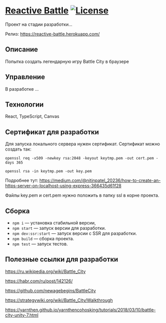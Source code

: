 # [Reactive Battle](https://reactive-battle.herokuapp.com/) [![License](https://img.shields.io/badge/license-MIT-green)](https://opensource.org/licenses/MIT)
Проект на стадии разработки...

Релиз: https://reactive-battle.herokuapp.com/

## Описание
Попытка создать легендарную игру Battle City в браузере

## Управление
В разработке ...

## Технологии
React, TypeScript, Canvas

## Сертификат для разработки
Для запуска локального сервера нужен сертификат. Сертификат можно создать так:

`openssl req -x509 -newkey rsa:2048 -keyout keytmp.pem -out cert.pem -days 365`

`openssl rsa -in keytmp.pem -out key.pem`

Подробнее тут:
https://medium.com/@nitinpatel_20236/how-to-create-an-https-server-on-localhost-using-express-366435d61f28

Файлы key.pem и cert.pem нужно положить в папку ssl в корне проекта.

## Сборка
* `npm i` — установка стабильной версии,
* `npm start` — запуск версии для разработки.
* `npm dev:ssr:start` — запуск версии c SSR для разработки.
* `npm build` — сборка проекта.
* `npm test` — запуск тестов.

## Полезные ссылки для разработки
https://ru.wikipedia.org/wiki/Battle_City

https://habr.com/ru/post/142126/

https://github.com/newagebegins/BattleCity

https://strategywiki.org/wiki/Battle_City/Walkthrough

https://yarnthen.github.io/yarnthencohosking/tutorials/2018/03/10/battle-city-unity-7.html

